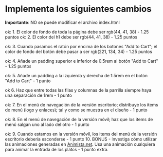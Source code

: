 # Implementa los siguientes cambios

**Importante**: NO se puede modificar el archivo index.html

ok: 1. El color de fondo de toda la página debe ser rgb(44, 41, 38) - 1.25 puntos
ok: 2. El color del h1 debe ser rgb(44, 41, 38) - 1.25 puntos

ok: 3. Cuando pasamos el ratón por encima de los botones "Add to Cart"; el color de fondo del botón debe pasar a ser rgb(221, 134, 34) - 1.25 puntos

ok: 4. Añade un padding superior e inferior de 0.5rem al botón "Add to Cart" - 1.25 puntos

ok: 5. Añade un padding a la izquierda y derecha de 1.5rem en el botón "Add to Cart" - 1 punto

ok 6. Haz que entre todas las filas y columnas de la parrilla siempre haya una separación de 1rem - 1 punto

ok: 7. En el menú de navegación de la versión escritorio; distribuye los items de menú (logo y enlaces); tal y como se muestra en el diseño - 1 punto

ok: 8. En el menú de navegación de la versión móvil; haz que los items de menú salgan uno al lado del otro - 1 punto

ok: 9. Cuando estamos en la versión móvil, los items del menú de la versión escritorio debería esconderse - 1 punto
10. BONUS - Investiga cómo utilizar las animaciones generadas en [Animista.net](https://animista.net/play/entrances/roll-in). Usa una animación cualquiera para animar la entrada de los platos - 1 punto extra.
